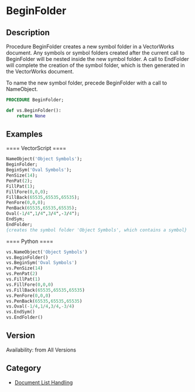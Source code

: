 # BeginFolder

## Description
Procedure BeginFolder creates a new symbol folder in a VectorWorks document. Any symbols or symbol folders created after the current call to BeginFolder will be nested inside the new symbol folder. A call to EndFolder will complete the creation of the symbol folder, which is then generated in the VectorWorks document.

To name the new symbol folder, precede BeginFolder with a call to NameObject.

```pascal
PROCEDURE BeginFolder;
```

```python
def vs.BeginFolder():
    return None
```

## Examples
==== VectorScript ====
```pascal
NameObject('Object Symbols');
BeginFolder;
BeginSym('Oval Symbols');
PenSize(14);
PenPat(2);
FillPat(1);
FillFore(0,0,0);
FillBack(65535,65535,65535);
PenFore(0,0,0);
PenBack(65535,65535,65535);
Oval(-1/4",1/4",3/4",-3/4");
EndSym;
EndFolder;
{creates the symbol folder 'Object Symbols', which contains a symbol}
```
==== Python ====
```python
vs.NameObject('Object Symbols')
vs.BeginFolder()
vs.BeginSym('Oval Symbols')
vs.PenSize(14)
vs.PenPat(2)
vs.FillPat(1)
vs.FillFore(0,0,0)
vs.FillBack(65535,65535,65535)
vs.PenFore(0,0,0)
vs.PenBack(65535,65535,65535)
vs.Oval(-1/4,1/4,3/4,-3/4)
vs.EndSym()
vs.EndFolder()
```

## Version
Availability: from All Versions

## Category
* [Document List Handling](../Categories/Document%20List%20Handling.md)
